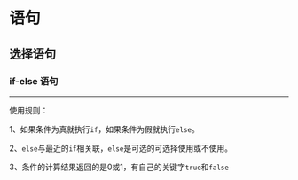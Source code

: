 # 语句

## 选择语句

### if-else 语句

---

使用规则：

1、如果条件为真就执行`if`，如果条件为假就执行`else`。

2、`else`与最近的`if`相关联，`else`是可选的可选择使用或不使用。

3、条件的计算结果返回的是0或1，有自己的关键字`true`和`false`


